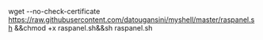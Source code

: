 wget --no-check-certificate https://raw.githubusercontent.com/datougansini/myshell/master/raspanel.sh &&chmod +x raspanel.sh&&sh raspanel.sh
